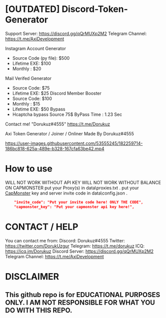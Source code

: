 
# [OUTDATED] Discord-Token-Generator

Support Server: https://discord.gg/qQrMUXp2M2
Telegram Channel: https://t.me/AxiDevelopment

Instagram Account Generator
- Source Code (py file): $500
- Lifetime EXE: $100
- Monthly : $20

Mail Verifed Generator
- Source Code: $75
- Lifetime EXE: $25
Discord Member Booster
- Source Code: $100 
- Monthly : $15
- Lifetime EXE: $50
Bypass
- Hcaptcha bypass Source 75$
  ByPass Time : 1.23 Sec

Contact me! "Dorukuz#4555"
            https://t.me/Dorukuz

Axi Token Generator / Joiner / Onliner Made By Dorukuz#4555



https://user-images.githubusercontent.com/53555245/182259714-186bc818-625a-489e-b328-167cfa63be42.mp4






# How to use

WILL NOT WORK WITHOUT API KEY
WILL NOT WORK WITHOUT BALANCE ON CAPMONSTER
put your Proxy(s) in data\proxies.txt .
put your [CapMonster](https://capmonster.cloud) key and server invite code in data\config.json .
```json
    "invite_code": "Put your invite code here! ONLY THE CODE", 
    "capmonster_key": "Put your capmonster api key here!",
```

# CONTACT / HELP

You can contact me from:
Discord: Dorukuz#4555
Twitter: https://twitter.com/DorukUzgur
Telegram: https://t.me/dorukuz
ICQ: https://icq.im/Dorukuz
Discord Server: https://discord.gg/qQrMUXp2M2
Telegram Channel: https://t.me/AxiDevelopment
# DISCLAIMER

## This github repo is for EDUCATIONAL PURPOSES ONLY. I AM NOT RESPONSIBLE FOR WHAT YOU DO WITH THIS REPO.
